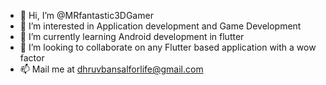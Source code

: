 - 👋 Hi, I’m @MRfantastic3DGamer
- 👀 I’m interested in Application development and Game Development
- 🌱 I’m currently learning Android development in flutter
- 💞️ I’m looking to collaborate on any Flutter based application with a wow factor
- 📫 Mail me at dhruvbansalforlife@gmail.com
